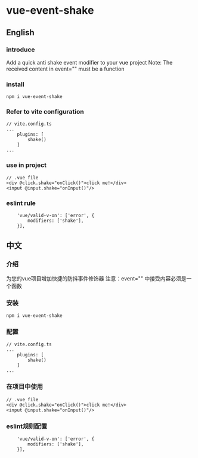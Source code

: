 # vue-event-shake
## English
### introduce
Add a quick anti shake event modifier to your vue project
Note: The received content in event="" must be a function

### install
```
npm i vue-event-shake
```
### Refer to vite configuration
```
// vite.config.ts
...
    plugins: [
        shake()
    ]
...
```

### use in project
```
// .vue file
<div @click.shake="onClick()">click me!</div>
<input @input.shake="onInput()"/>
```

### eslint rule
```
    'vue/valid-v-on': ['error', {
        modifiers: ['shake'],
    }],
```

## 中文
### 介绍
为您的vue项目增加快捷的防抖事件修饰器
注意：event="" 中接受内容必须是一个函数

### 安装
```
npm i vue-event-shake
```
### 配置
```
// vite.config.ts
...
    plugins: [
        shake()
    ]
...
```

### 在项目中使用
```
// .vue file
<div @click.shake="onClick()">click me!</div>
<input @input.shake="onInput()"/>
```

### eslint规则配置
```
    'vue/valid-v-on': ['error', {
        modifiers: ['shake'],
    }],
```